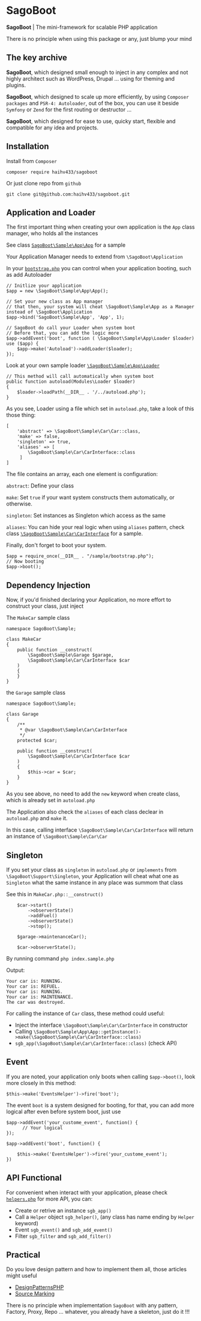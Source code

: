 # SagoBoot

**SagoBoot** | The mini-framework for scalable PHP application

There is no principle when using this package or any, just blump your mind

## The key archive

**SagoBoot**, which designed small enough to inject in any complex and not highly architect such as WordPress, Drupal ...
using for theming and plugins.

**SagoBoot**, which designed to scale up more efficiently, by using `Composer packages` and `PSR-4: Autoloader`,
out of the box, you can use it beside `Symfony` or `Zend` for the first routing or destructor ...

**SagoBoot**, which designed for ease to use, quicky start, flexible and compatible for any idea and projects.

## Installation

Install from `Composer` 

    composer require haihv433/sagoboot

Or just clone repo from `github`

    git clone git@github.com:haihv433/sagoboot.git

## Application and Loader

The first important thing when creating your own application is the `App` class manager, who holds all the instances

See class [`SagoBoot\Sample\App\App`](https://github.com/haihv433/sagoboot/blob/master/sample/App/App.php) for a sample

Your Application Manager needs to extend from `\SagoBoot\Application`

In your [`bootstrap.php`](https://github.com/haihv433/sagoboot/blob/master/sample/bootstrap.php) 
you can control when your application booting, such as add Autoloader

    // Initlize your application
    $app = new \SagoBoot\Sample\App\App();
    
    // Set your new class as App manager
    // that then, your system will cheat \SagoBoot\Sample\App as a Manager instead of \SagoBoot\Application
    $app->bind('SagoBoot\Sample\App', 'App', 1);
    
    // SagoBoot do call your Loader when system boot
    // Before that, you can add the logic more
    $app->addEvent('boot', function ( \SagoBoot\Sample\App\Loader $loader) use ($app) {
        $app->make('Autoload')->addLoader($loader);
    });

Look at your own sample loader [`\SagoBoot\Sample\App\Loader`](https://github.com/haihv433/sagoboot/blob/master/sample/bootstrap.php)

    // This method will call automatically when system boot
    public function autoload(Modules\Loader $loader)
    {
        $loader->loadPath(__DIR__ . '/../autoload.php');
    }
    
As you see, Loader using a file which set in `autoload.php`, take a look of this those thing:

    [
        'abstract' => \SagoBoot\Sample\Car\Car::class, 
        'make' => false, 
        'singleton' => true, 
        'aliases' => [ 
            \SagoBoot\Sample\Car\CarInterface::class
         ]
    ]

The file contains an array, each one element is configuration:

`abstract`: Define your class

`make`: Set `true` if your want system constructs them automatically, or otherwise.

`singleton`: Set instances as Singleton which access as the same

`aliases`: You can hide your real logic when using `aliases` pattern, check class 
[`\SagoBoot\Sample\Car\CarInterface`](https://github.com/haihv433/sagoboot/blob/master/sample/Car/CarInterface.php) 
for a sample. 

Finally, don't forget to boot your system.
    
    $app = require_once(__DIR__ . "/sample/bootstrap.php");
    // Now booting
    $app->boot();
    
    
## Dependency Injection

Now, if you'd finished declaring your Application, no more effort to construct your class, just inject

The `MakeCar` sample class

    namespace SagoBoot\Sample;
    
    class MakeCar
    {
        public function __construct(
            \SagoBoot\Sample\Garage $garage,
            \SagoBoot\Sample\Car\CarInterface $car
        )
        {
        }
    }

the `Garage` sample class

    namespace SagoBoot\Sample;
    
    class Garage
    {
        /**
         * @var \SagoBoot\Sample\Car\CarInterface
         */
        protected $car;
    
        public function __construct(
            \SagoBoot\Sample\Car\CarInterface $car
        )
        {
            $this->car = $car;
        }
    }

As you see above, no need to add  the `new` keyword when create class, which is already set in `autoload.php` 

The Application also check the `aliases` of each class declear in `autoload.php` and `make` it.

In this case, calling interface `\SagoBoot\Sample\Car\CarInterface` will return an instance of `\SagoBoot\Sample\Car\Car`

## Singleton

If you set your class as `singleton` in `autoload.php` or `implements` from `\SagoBoot\Support\Singleton`, your Application will 
cheat what one as `Singleton` what the same instance in any place was summom that class

See this in `MakeCar.php::__construct()`

        $car->start()
            ->observerState()
            ->addFuel()
            ->observerState()
            ->stop();

        $garage->maintenanceCar();

        $car->observerState();

By running command `php index.sample.php`

Output: 

    Your car is: RUNNING.
    Your car is: REFUEL.
    Your car is: RUNNING.
    Your car is: MAINTENANCE.
    The car was destroyed.

For calling the instance of `Car` class, these method could useful:

+ Inject the interface `\SagoBoot\Sample\Car\CarInterface` in constructor
+ Calling `\SagoBoot\Sample\App\App::getInstance()->make(\SagoBoot\Sample\Car\CarInterface::class)`
+ `sgb_app(\SagoBoot\Sample\Car\CarInterface::class)` (check API)

## Event

If you are noted, your application only boots when calling `$app->boot()`, 
look more closely in this method: 

    $this->make('EventsHelper')->fire('boot');
    
The event `boot` is a system designed for booting, for that, you can add more logical after even before system boot, 
just use 

    $app->addEvent('your_custome_event', function() {
          // Your logical
    });
        
    $app->addEvent('boot', function() {
        
        $this->make('EventsHelper')->fire('your_custome_event');
    })
    
## API Functional

For convenient when interact with your application, please check [`helpers.php`](https://github.com/haihv433/sagoboot/blob/master/src/helpers.php)
for more API, you can:

+ Create or retrive an instance `sgb_app()`
+ Call a `Helper` object `sgb_helper()`, (any class has name ending by `Helper` keyword)
+ Event `sgb_event()` and `sgb_add_event()`
+ Filter `sgb_filter` and `sgb_add_filter()` 

## Practical
Do you love design pattern and how to implement them all, those articles might useful
+ [DesignPatternsPHP](https://designpatternsphp.readthedocs.io/)
+ [Source Marking](https://sourcemaking.com/design_patterns)

There is no principle when implementation `SagoBoot` with any pattern, Factory, Proxy, Repo ... whatever, you already have a skeleton, just do it !!!